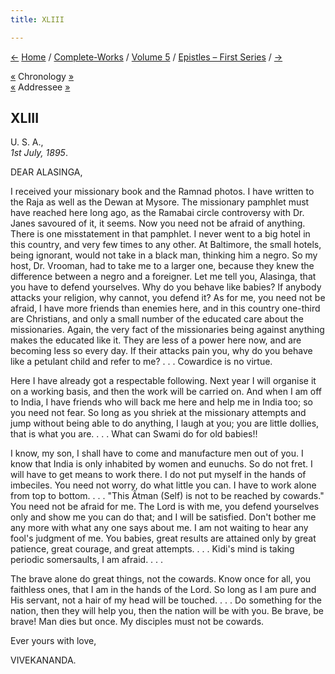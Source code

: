 ```yaml
---
title: XLIII

---
```

<div>

[←](042_kidi.htm) [Home](../../../index.htm) /
[Complete-Works](../../complete_works.htm) / [Volume
5](../volume_5_contents.htm) / [Epistles – First
Series](epistles_first_series_contents.htm) / [→](044_mrs_sturges.htm)

  

[«](../../volume_8/epistles_fourth_series/048_sister.htm) Chronology
[»](../../volume_9/letters_fifth_series/061_mother.htm)  
[«](../../volume_8/epistles_fourth_series/043_alasinga.htm) Addressee
[»](049_alasinga.htm)

## XLIII

U. S. A.,  
*1st July, 1895*.

DEAR ALASINGA,

I received your missionary book and the Ramnad photos. I have written to
the Raja as well as the Dewan at Mysore. The missionary pamphlet must
have reached here long ago, as the Ramabai circle controversy with Dr.
Janes savoured of it, it seems. Now you need not be afraid of anything.
There is one misstatement in that pamphlet. I never went to a big hotel
in this country, and very few times to any other. At Baltimore, the
small hotels, being ignorant, would not take in a black man, thinking
him a negro. So my host, Dr. Vrooman, had to take me to a larger one,
because they knew the difference between a negro and a foreigner. Let me
tell you, Alasinga, that you have to defend yourselves. Why do you
behave like babies? If anybody attacks your religion, why cannot, you
defend it? As for me, you need not be afraid, I have more friends than
enemies here, and in this country one-third are Christians, and only a
small number of the educated care about the missionaries. Again, the
very fact of the missionaries being against anything makes the educated
like it. They are less of a power here now, and are becoming less so
every day. If their attacks pain you, why do you behave like a petulant
child and refer to me? . . . Cowardice is no virtue.

Here I have already got a respectable following. Next year I will
organise it on a working basis, and then the work will be carried on.
And when I am off to India, I have friends who will back me here and
help me in India too; so you need not fear. So long as you shriek at the
missionary attempts and jump without being able to do anything, I laugh
at you; you are little dollies, that is what you are. . . . What can
Swami do for old babies!!

I know, my son, I shall have to come and manufacture men out of you. I
know that India is only inhabited by women and eunuchs. So do not fret.
I will have to get means to work there. I do not put myself in the hands
of imbeciles. You need not worry, do what little you can. I have to work
alone from top to bottom. . . . "This Âtman (Self) is not to be reached
by cowards." You need not be afraid for me. The Lord is with me, you
defend yourselves only and show me you can do that; and I will be
satisfied. Don't bother me any more with what any one says about me. I
am not waiting to hear any fool's judgment of me. You babies, great
results are attained only by great patience, great courage, and great
attempts. . . . Kidi's mind is taking periodic somersaults, I am afraid.
. . .

The brave alone do great things, not the cowards. Know once for all, you
faithless ones, that I am in the hands of the Lord. So long as I am pure
and His servant, not a hair of my head will be touched. . . . Do
something for the nation, then they will help you, then the nation will
be with you. Be brave, be brave! Man dies but once. My disciples must
not be cowards.

Ever yours with love,

VIVEKANANDA.

</div>
